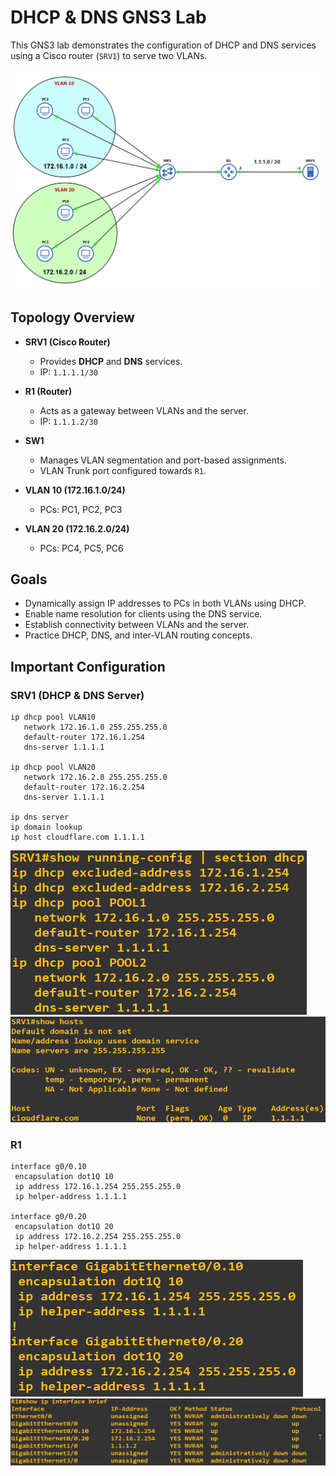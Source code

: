 # DHCP & DNS GNS3 Lab

This GNS3 lab demonstrates the configuration of DHCP and DNS services using a Cisco router (`SRV1`) to serve two VLANs.

![DHCP & DNS Lab Topology](./Images/DHCP_DNS_Topology.png)

## Topology Overview

- **SRV1 (Cisco Router)**  
  - Provides **DHCP** and **DNS** services.
  - IP: `1.1.1.1/30`

- **R1 (Router)**  
  - Acts as a gateway between VLANs and the server.
  - IP: `1.1.1.2/30`

- **SW1**  
  - Manages VLAN segmentation and port-based assignments.
  - VLAN Trunk port configured towards `R1`.

- **VLAN 10 (172.16.1.0/24)**  
  - PCs: PC1, PC2, PC3

- **VLAN 20 (172.16.2.0/24)**  
  - PCs: PC4, PC5, PC6

##  Goals

- Dynamically assign IP addresses to PCs in both VLANs using DHCP.
- Enable name resolution for clients using the DNS service.
- Establish connectivity between VLANs and the server.
- Practice DHCP, DNS, and inter-VLAN routing concepts.

## Important Configuration

### SRV1 (DHCP & DNS Server)
```
ip dhcp pool VLAN10
   network 172.16.1.0 255.255.255.0
   default-router 172.16.1.254
   dns-server 1.1.1.1

ip dhcp pool VLAN20
   network 172.16.2.0 255.255.255.0
   default-router 172.16.2.254
   dns-server 1.1.1.1

ip dns server
ip domain lookup
ip host cloudflare.com 1.1.1.1
```
![SRV1 Settings](./Images/SRV_DHCP_Settings.png)
![SRV1 Hosts](./Images/SRV_Hosts.png)
### R1 
```
interface g0/0.10
 encapsulation dot1Q 10
 ip address 172.16.1.254 255.255.255.0
 ip helper-address 1.1.1.1

interface g0/0.20
 encapsulation dot1Q 20
 ip address 172.16.2.254 255.255.255.0
 ip helper-address 1.1.1.1
```
![R1 Interface Settings](./Images/R1_interface_settings.png)
![R1 Show ip interface brief](./Images/R1_show_ip_interface_brief.png)



